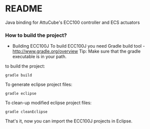 # README #

Java binding for AttuCube's ECC100 controller and ECS actuators

### How to build the project? ###

* Building ECC100J
To build ECC100J you need Gradle build tool - http://www.gradle.org/overview
Tip: Make sure that the gradle executable is in your path.

to build the project:

    gradle build

To generate eclipse project files:

    gradle eclipse

To clean-up modified eclipse project files:

    gradle cleanEclipse

That's it, now you can import the ECC100J projects in Eclipse. 